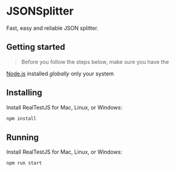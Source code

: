 # JSONSplitter

Fast, easy and reliable JSON splitter.

## Getting started

> Before you follow the steps below, make sure you have the

[Node.js](https://nodejs.org/en/download/) installed _globally_ only your system

## Installing

Install RealTestJS for Mac, Linux, or Windows:

```bash
npm install
```

## Running

Install RealTestJS for Mac, Linux, or Windows:

```bash
npm run start
```
